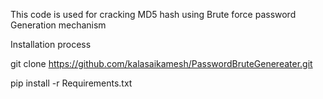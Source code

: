 This code is used for cracking MD5 hash using Brute force password Generation mechanism

Installation process




git clone https://github.com/kalasaikamesh/PasswordBruteGenereater.git




pip install -r Requirements.txt
